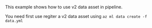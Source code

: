 This example shows how to use v2 data asset in pipeline.

You need first use regiter a v2 data asset using `az ml data create -f data.yml`